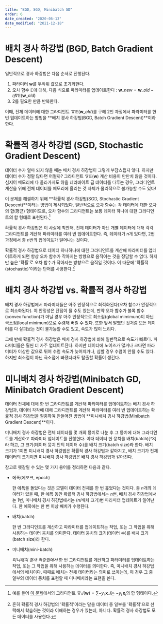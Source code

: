 ```yaml
---
title: "BGD, SGD, Minibatch GD"
order: 6
date_created: "2020-06-13"
date_modified: "2021-12-18"
---
```


# 배치 경사 하강법 (BGD, Batch Gradient Descent)

일반적으로 경사 하강법은 다음 순서로 진행된다.

1. 파라미터 $\mathbf{w}$를 무작위 값으로 초기화한다.
2. 오차 함수 $\mathbb{E}$에 대해, 다음 식으로 파라미터를 업데이트한다 : $\mathbf{w}\_{new} = \mathbf{w}\_{old} - \eta \nabla \mathbb{E}(\mathbf{w}\_{old})$
3. 2를 필요한 만큼 반복한다.

이때, 전체 데이터에 대한 그라디언트 $\nabla \mathbb{E}(\mathbf{w}\_{old})$를 구해 2번 과정에서 파라미터를 한 번 업데이트하는 방법을 **배치 경사 하강법(BGD, Batch Gradient Descent)**이라 한다.

# 확률적 경사 하강법 (SGD, Stochastic Gradient Descent)

데이터 수가 얼마 되지 않을 때는 배치 경사 하강법이 그렇게 부담스럽지 않다. 하지만 데이터 수가 정말 많다면 어떨까? 그라디언트 $\nabla \mathbb{E}(\mathbf{w})$ 계산 비용이 만만치 않을 것이다. 심지어 메모리에 다 올라가지도 않을 테라바이트 급 데이터를 다루는 경우, 그라디언트 계산을 위해 전체 데이터를 메모리에 올리는 것 자체가 물리적으로 불가능할 수도 있다!

이 문제를 해결하기 위해 **확률적 경사 하강법(SGD, Stochastic Gradient Descent)**이라는 방법이 제시되었다. 일반적으로 오차 함수는 각 데이터에 대한 오차의 합(평균) 형태이므로, 오차 함수의 그라디언트는 보통 데이터 하나에 대한 그라디언트의 합 형태로 표현된다.[^1]

[^1]: 예를 들어 [이 문제](/SKKU_swe3050/07-simple-classification)에서의 그라디언트 $\nabla J (\mathbf{w}) = \sum - y_i \, \mathbf{x}\_{i}$는 $- y_i \, \mathbf{x}_{i}$의 합 형태이다.

확률적 경사 하강법은 이 사실에 착안해, 전체 데이터가 아닌 개별 데이터에 대해 각각 그라디언트를 계산해 파라미터를 여러 번 업데이트한다. 즉, 데이터가 $n$개 있다면, 2번 과정에서 총 $n$번의 업데이트가 일어나는 것이다. 

확률적 경사 하강법으로 데이터 하나하나에 대한 그라디언트를 계산해 파라미터를 업데이트하게 되면 항상 오차 함수가 작아지는 방향으로 움직이는 것을 장담할 수 없다. 하지만 높은 '확률'로 오차 함수가 작아지는 방향으로 움직일 것이다. 이 때문에 '확률적(stochastic)'이라는 단어를 사용한다.[^2]

[^2]: 흔히 확률적 경사 하강법의 '확률적'이라는 말을 데이터 중 일부를 '확률적'으로 선택해서 학습하는 것이라 이해하는 경우가 있는데, 아니다. 확률적 경사 하강법도 모든 데이터를 사용한다.

# 배치 경사 하강법 vs. 확률적 경사 하강법

배치 경사 하강법에서 파라미터들은 아주 안정적으로 최적화된다(오차 함수가 안정적으로 최소화된다). 이 안정성은 단점이 될 수도 있는데, 만약 오차 함수가 볼록 함수(convex function)가 아닐 경우 아주 안정적으로 최소점(global mimimum)이 아닌 극소점(local minimum)으로 수렴해 버릴 수 있다. 또한 앞서 말했던 것처럼 모든 데이터를 다 살펴보는 것이 불가능할 수도 있고, 속도가 많이 느리다.

그에 반해 확률적 경사 하강법은 배치 경사 하강법에 비해 일반적으로 속도가 빠르다. 파라미터들은 훨씬 더 자주 업데이트된다. 하지만 데이터에 노이즈가 많거나 크다면 파라미터가 이상한 값으로 튀어 수렴 속도가 늦어지거나, 심할 경우 수렴이 안될 수도 있다. 하지만 최소점이 아닌 극소점에 빠졌더라도 탈출할 확률이 생긴다.

# 미니배치 경사 하강법(Minibatch GD, Minibatch Gradient Descent)

데이터 전체에 대해 한 번 그라디언트를 계산해 파라미터를 업데이트하는 배치 경사 하강법과, 데이터 각각에 대해 그라디언트를 계산해 파라미터를 여러 번 업데이트하는 확률적 경사 하강법을 절충하여 만들어진 방법이 **미니배치 경사 하강법(Minibatch Gradient Descent)**이다.

미니배치 경사 하강법은 전체 데이터를 몇 개의 뭉치로 나눈 후 그 뭉치에 대해 그라디언트를 계산하고 파라미터 업데이트를 진행한다. 이때 데이터 한 뭉치를 배치(batch)[^3]라 하고, 그 크기(데이터 뭉치 안의 데이터 수)를 배치 크기(batch size)라 한다. 배치 크기가 1이면 미니배치 경사 하강법은 확률적 경사 하강법과 같아지고, 배치 크기가 전체 데이터의 크기이면 미니배치 경사 하강법은 배치 경사 하강법과 같아진다.

참고로 헷갈릴 수 있는 몇 가지 용어를 정리하면 다음과 같다.

- 에폭(에포크, epoch)

  한 에폭을 돌았다는 것은 모델이 데이터 전체를 한 번 훑었다는 것이다. 총 $n$개의 데이터가 있을 때, 한 에폭 동안 확률적 경사 하강법에서는 $n$번, 배치 경사 하강법에서는 1번, 미니배치 경사 하강법에서는 ($n$/배치 크기)번 파라미터 업데이트가 일어난다. 한 에폭에는 한 번 이상 배치가 수행된다.

- 배치(batch)
  
  한 번 그라디언트를 계산하고 파라미터를 업데이트하는 작업, 또는 그 작업을 위해 사용하는 데이터 뭉치를 의미한다. 데이터 뭉치의 크기(데이터 수)를 배치 크기(batch size)라 한다.

- 미니배치(mini-batch)
  
  *미니배치 경사 하강법에서* 한 번 그라디언트를 계산하고 파라미터를 업데이트하는 작업, 또는 그 작업을 위해 사용하는 데이터를 의미한다. 즉, 미니배치 경사 하강법에서의 배치이다. 때때로 배치는 전체 데이터라는 의미로 쓰이는데, 이 경우 그 중 일부의 데이터 뭉치를 표현할 때 미니배치라는 표현을 쓴다.


